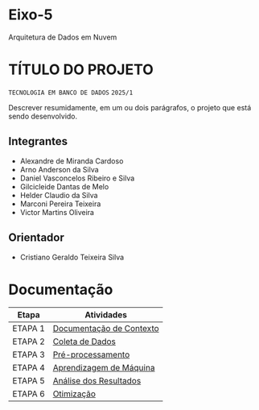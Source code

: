 # Eixo-5
Arquitetura de Dados em Nuvem

# TÍTULO DO PROJETO
`TECNOLOGIA EM BANCO DE DADOS`
`2025/1`

Descrever resumidamente, em um ou dois parágrafos, o projeto que está sendo desenvolvido.

## Integrantes
* Alexandre de Miranda Cardoso
* Arno Anderson da Silva
* Daniel Vasconcelos Ribeiro e Silva
* Gilcicleide Dantas de Melo
* Helder Claudio da Silva
* Marconi Pereira Teixeira
* Victor Martins Oliveira

## Orientador
* Cristiano Geraldo Teixeira Silva

# Documentação

| Etapa         | Atividades |
|  :----:   | ----------- |
| ETAPA 1        |[Documentação de Contexto](docs/inicio_do_projeto.md) |
| ETAPA 2        |[Coleta de Dados](docs/coleta_dados.md) |
| ETAPA 3        |[Pré-processamento](docs/pre_processamento.md) |
| ETAPA 4        |[Aprendizagem de Máquina](docs/aprendizado_maquina_rev.md)|
| ETAPA 5        |[Análise dos Resultados](docs/analise_resultados.md) |
| ETAPA 6        |[Otimização](docs/Otimizacao.md) |
